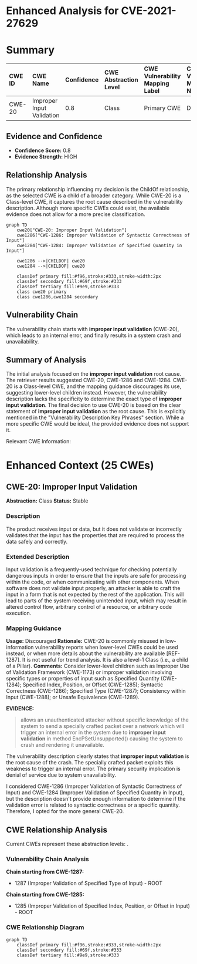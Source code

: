 # Enhanced Analysis for CVE-2021-27629

# Summary
| CWE ID    | CWE Name                                                                           | Confidence | CWE Abstraction Level | CWE Vulnerability Mapping Label | CWE-Vulnerability Mapping Notes |
| :-------- | :--------------------------------------------------------------------------------- | :--------- | :---------------------- | :------------------------------ | :------------------------------ |
| CWE-20    | Improper Input Validation                                                         | 0.8        | Class                   | Primary CWE                     | Discouraged                   |

## Evidence and Confidence

*   **Confidence Score:** 0.8
*   **Evidence Strength:** HIGH

## Relationship Analysis
The primary relationship influencing my decision is the ChildOf relationship, as the selected CWE is a child of a broader category. While CWE-20 is a Class-level CWE, it captures the root cause described in the vulnerability description. Although more specific CWEs could exist, the available evidence does not allow for a more precise classification.

```mermaid
graph TD
    cwe20["CWE-20: Improper Input Validation"]
    cwe1286["CWE-1286: Improper Validation of Syntactic Correctness of Input"]
    cwe1284["CWE-1284: Improper Validation of Specified Quantity in Input"]

    cwe1286 -->|CHILDOF| cwe20
    cwe1284 -->|CHILDOF| cwe20
    
    classDef primary fill:#f96,stroke:#333,stroke-width:2px
    classDef secondary fill:#69f,stroke:#333
    classDef tertiary fill:#9e9,stroke:#333
    class cwe20 primary
    class cwe1286,cwe1284 secondary
```

## Vulnerability Chain
The vulnerability chain starts with **improper input validation** (CWE-20), which leads to an internal error, and finally results in a system crash and unavailability.

## Summary of Analysis
The initial analysis focused on the **improper input validation** root cause. The retriever results suggested CWE-20, CWE-1286 and CWE-1284.
CWE-20 is a Class-level CWE, and the mapping guidance discourages its use, suggesting lower-level children instead. However, the vulnerability description lacks the specificity to determine the exact type of **improper input validation**.
The final decision to use CWE-20 is based on the clear statement of **improper input validation** as the root cause. This is explicitly mentioned in the "Vulnerability Description Key Phrases" section.
While a more specific CWE would be ideal, the provided evidence does not support it.

Relevant CWE Information:

# Enhanced Context (25 CWEs)

## CWE-20: Improper Input Validation
**Abstraction:** Class
**Status:** Stable

### Description
The product receives input or data, but it does
        not validate or incorrectly validates that the input has the
        properties that are required to process the data safely and
        correctly.

### Extended Description
Input validation is a frequently-used technique for checking potentially dangerous inputs in order to ensure that the inputs are safe for processing within the code, or when communicating with other components. When software does not validate input properly, an attacker is able to craft the input in a form that is not expected by the rest of the application. This will lead to parts of the system receiving unintended input, which may result in altered control flow, arbitrary control of a resource, or arbitrary code execution.

### Mapping Guidance
**Usage:** Discouraged
**Rationale:** CWE-20 is commonly misused in low-information vulnerability reports when lower-level CWEs could be used instead, or when more details about the vulnerability are available [REF-1287]. It is not useful for trend analysis. It is also a level-1 Class (i.e., a child of a Pillar).
**Comments:** Consider lower-level children such as Improper Use of Validation Framework (CWE-1173) or improper validation involving specific types or properties of input such as Specified Quantity (CWE-1284); Specified Index, Position, or Offset (CWE-1285); Syntactic Correctness (CWE-1286); Specified Type (CWE-1287); Consistency within Input (CWE-1288); or Unsafe Equivalence (CWE-1289).

**EVIDENCE:**
> allows an unauthenticated attacker without specific knowledge of the system to send a specially crafted packet over a network which will trigger an internal error in the system due to **improper input validation** in method EncPSetUnsupported() causing the system to crash and rendering it unavailable.

The vulnerability description clearly states that **improper input validation** is the root cause of the crash. The specially crafted packet exploits this weakness to trigger an internal error. The primary security implication is denial of service due to system unavailability.

I considered CWE-1286 (Improper Validation of Syntactic Correctness of Input) and CWE-1284 (Improper Validation of Specified Quantity in Input), but the description doesn't provide enough information to determine if the validation error is related to syntactic correctness or a specific quantity. Therefore, I opted for the more general CWE-20.


## CWE Relationship Analysis

Current CWEs represent these abstraction levels: .


### Vulnerability Chain Analysis

**Chain starting from CWE-1287:**
- 1287 (Improper Validation of Specified Type of Input) - ROOT


**Chain starting from CWE-1285:**
- 1285 (Improper Validation of Specified Index, Position, or Offset in Input) - ROOT



### CWE Relationship Diagram

```mermaid
graph TD
    classDef primary fill:#f96,stroke:#333,stroke-width:2px
    classDef secondary fill:#69f,stroke:#333
    classDef tertiary fill:#9e9,stroke:#333
```